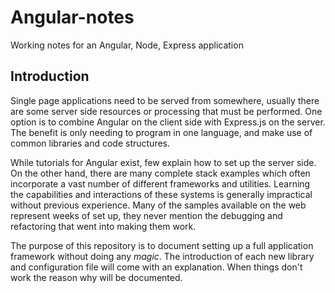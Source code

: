 # Angular-notes
Working notes for an Angular, Node, Express application

Introduction
--
Single page applications need to be served from somewhere, usually there are some server side resources or processing that must be performed. One option is to combine Angular on the client side with Express.js on the server. The benefit is only needing to program in one language, and make use of common libraries and code structures.

While tutorials for Angular exist, few explain how to set up the server side. On the other hand, there are many complete stack examples which often incorporate a vast number of different frameworks and utilities. Learning the capabilities and interactions of these systems is generally impractical without previous experience.
Many of the samples available on the web represent weeks of set up, they never mention the debugging and refactoring that went into making them work.

The purpose of this repository is to document setting up a full application framework without doing any _magic_. The introduction of each new library and configuration file will come with an explanation. When things don't work the reason why will be documented.
